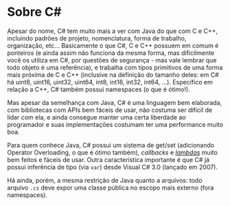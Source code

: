 Sobre C#
========

Apesar do nome, C# tem muito mais a ver com Java do que com C e C++, incluindo
padrões de projeto, nomenclatura, forma de trabalho, organização, etc...
Basicamente o que C#, C e C++ possuem em comum é ponteiros (e ainda assim não
funciona da mesma forma, mas dificilmente você os utiliza em C#, por questões
de segurança - mas vale lembrar que todo objeto é uma referência), e trabalha
com tipos primitivos de uma forma mais próxima de C e C++ (inclusive na
definição do tamanho deles: em C# há uint8, uint16, uint32, uint64, int8,
int16, int32, int64, ...). Específico em relação a C++, C# também possui
namespaces (o que é ótimo!).

Mas apesar da semelhança com Java, C# é uma linguagem bem elaborada, com
bibliotecas com APIs bem fáceis de usar, não costuma ser difícil de lidar com
ela, e ainda consegue manter uma certa liberdade ao programador e suas
implementações costumam ter uma performance muito boa.

Para quem conhece Java, C# possui um sistema de get/set (adicionando Operator
Overloading, o que é ótimo também), _callbacks_ e
[_lambdas_](https://en.wikipedia.org/wiki/Anonymous_function) muito bem feitos
e fáceis de usar. Outra característica importante é que C# já possui inferência
de tipo (via `var`) desde Visual C# 3.0 (lançado em 2007).

Há ainda, porém, a mesma restrição de Java quanto a arquivos: todo arquivo
`.cs` deve expor uma classe pública no escopo mais externo (fora namespaces).
